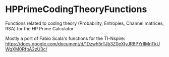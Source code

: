# HPPrimeCodingTheoryFunctions
Functions related to coding theory (Probability, Entropies, Channel matrices, RSA) for the HP Prime Calculator

Mostly a port of Fabio Scala's functions for the TI-Nspire: https://docs.google.com/document/d/1Dzwh5rTJb3Z0eXIyJR8PYrlIMnTkUWgXM0RfbA2zU3c/
